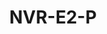 ---
title: "NVR-E2-P"
description: "4/8CH 1-SATA Ultra 265/H.265/H.264 PoE NVR"
image: "/images/categories/products/accessories/BAT-LA5800/BAT-LA58002.png"
images:
  - url: "/images/categories/products/accessories/BAT-LA5800/BAT-LA58002.png"
    caption: "Front view"
features:
  - Support Ultra 265/H.265/H.264 video formats
  - 4/8-channel input
  - Plug & Play with 4/8 independent PoE network interfaces
  - Third-party IP cameras supported with ONVIF conformance:- Profile S, Profile G, Profile T
  - Support 1-ch HDMI, 1-ch VGA
  - HDMI and VGA simultaneous output
  - Up to 8MP resolution recording
  - 1 SATA HDD, up to 6TB
  - Support cloud upgrade
specifications: 
      IP Video Input: 4-ch
  
      Incoming Bandwidth: 40Mbps
      Outgoing Bandwidth: 40Mbps
      Remote Users: "128"
      Protocols: P2P, UPnP, DHCP
      
      HDMI:
            3840x2160/30Hz , 1920x1080/60Hz, 1920x1080/50Hz, 1600x1200/60Hz, 1280x1024/60Hz, 1440x900/60Hz, 1280x720/60Hz, 1024x768/60Hz
      VGA:
            1920x1080/60Hz, 1920x1080/50Hz, 1600x1200/60Hz, 1280x1024/60Hz, 1440x900/60Hz, 1280x720/60Hz, 1024x768/60Hz
      Audio Output: 1-ch, RCA
      Recording Resolution: 8MP/5MP/4MP/3MP/1080P/960P/720P/960H/D1/2CIF/CIF
      Synchronous Playback: 4-ch
      Decoding format: Ultra 265/H.265/H.264
      Capability: 1 x 8MP@30, 1 x 5MP@30, 2 x 4MP@30, 4 x 3MP@25, 4 x 1080p@30, 8 x 720p@30
      SATA: 1 SATA interface
      Capacity: up to 6TB for each disk
      Network Interface: 1 RJ45 10M/100M self-adaptive Ethernet Interface
      USB Interface: Rear panel:- 2 x USB2.0
      Interface: 4 RJ45 10M/100M self-adaptive Ethernet Interface
      Max Power: Max 30W for single port
      Max Total Power: Max 54W in total
      Supported Standard: IEEE 802.3at, IEEE 802.3af
      Power Supply: 48V DC
      Power Consumption: ≤9 W (without HDD)
      Working Environment: -10°C ~ + 55°C (+14°F ~ +131°F), Humidity ≤ 90% RH (non-condensing)
      Dimensions: 260mm × 243mm × 46mm (10.2" × 9.6" × 1.8")
      Weight: ≤1.2kg (2.65 lb) (without HDD)
      
---